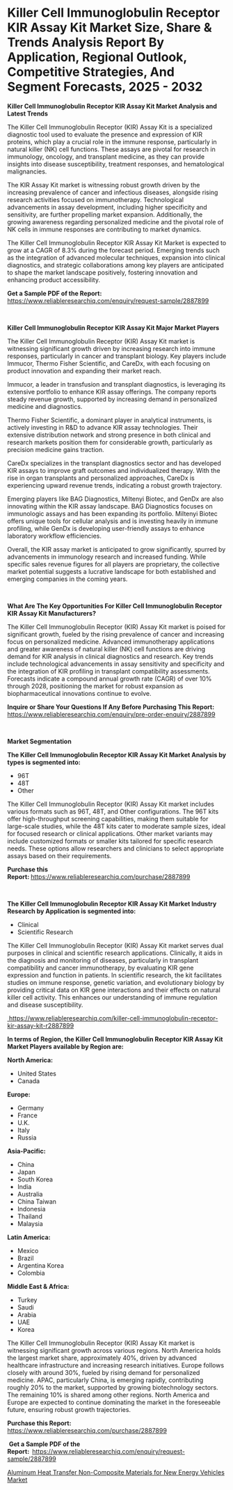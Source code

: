 <p><h1>Killer Cell Immunoglobulin Receptor KIR Assay Kit Market Size, Share & Trends Analysis Report By Application, Regional Outlook, Competitive Strategies, And Segment Forecasts, 2025 - 2032</h1></p><p><strong>Killer Cell Immunoglobulin Receptor KIR Assay Kit Market Analysis and Latest Trends</strong></p>
<p><p>The Killer Cell Immunoglobulin Receptor (KIR) Assay Kit is a specialized diagnostic tool used to evaluate the presence and expression of KIR proteins, which play a crucial role in the immune response, particularly in natural killer (NK) cell functions. These assays are pivotal for research in immunology, oncology, and transplant medicine, as they can provide insights into disease susceptibility, treatment responses, and hematological malignancies.</p><p>The KIR Assay Kit market is witnessing robust growth driven by the increasing prevalence of cancer and infectious diseases, alongside rising research activities focused on immunotherapy. Technological advancements in assay development, including higher specificity and sensitivity, are further propelling market expansion. Additionally, the growing awareness regarding personalized medicine and the pivotal role of NK cells in immune responses are contributing to market dynamics.</p><p>The Killer Cell Immunoglobulin Receptor KIR Assay Kit Market is expected to grow at a CAGR of 8.3% during the forecast period. Emerging trends such as the integration of advanced molecular techniques, expansion into clinical diagnostics, and strategic collaborations among key players are anticipated to shape the market landscape positively, fostering innovation and enhancing product accessibility.</p></p>
<p><strong>Get a Sample PDF of the Report:&nbsp;</strong> <a href="https://www.reliableresearchiq.com/enquiry/request-sample/2887899?utm_campaign=2463&utm_medium=2&utm_source=Github&utm_content=ia&utm_term=14032025&utm_id=killer-cell-immunoglobulin-receptor-kir-assay-kit">https://www.reliableresearchiq.com/enquiry/request-sample/2887899</a></p>
<p>&nbsp;</p>
<p><strong>Killer Cell Immunoglobulin Receptor KIR Assay Kit Major Market Players</strong></p>
<p><p>The Killer Cell Immunoglobulin Receptor (KIR) Assay Kit market is witnessing significant growth driven by increasing research into immune responses, particularly in cancer and transplant biology. Key players include Immucor, Thermo Fisher Scientific, and CareDx, with each focusing on product innovation and expanding their market reach.</p><p>Immucor, a leader in transfusion and transplant diagnostics, is leveraging its extensive portfolio to enhance KIR assay offerings. The company reports steady revenue growth, supported by increasing demand in personalized medicine and diagnostics.</p><p>Thermo Fisher Scientific, a dominant player in analytical instruments, is actively investing in R&D to advance KIR assay technologies. Their extensive distribution network and strong presence in both clinical and research markets position them for considerable growth, particularly as precision medicine gains traction.</p><p>CareDx specializes in the transplant diagnostics sector and has developed KIR assays to improve graft outcomes and individualized therapy. With the rise in organ transplants and personalized approaches, CareDx is experiencing upward revenue trends, indicating a robust growth trajectory.</p><p>Emerging players like BAG Diagnostics, Miltenyi Biotec, and GenDx are also innovating within the KIR assay landscape. BAG Diagnostics focuses on immunologic assays and has been expanding its portfolio. Miltenyi Biotec offers unique tools for cellular analysis and is investing heavily in immune profiling, while GenDx is developing user-friendly assays to enhance laboratory workflow efficiencies.</p><p>Overall, the KIR assay market is anticipated to grow significantly, spurred by advancements in immunology research and increased funding. While specific sales revenue figures for all players are proprietary, the collective market potential suggests a lucrative landscape for both established and emerging companies in the coming years.</p></p>
<p>&nbsp;</p>
<p><strong>What Are The Key Opportunities For Killer Cell Immunoglobulin Receptor KIR Assay Kit Manufacturers?</strong></p>
<p><p>The Killer Cell Immunoglobulin Receptor (KIR) Assay Kit market is poised for significant growth, fueled by the rising prevalence of cancer and increasing focus on personalized medicine. Advanced immunotherapy applications and greater awareness of natural killer (NK) cell functions are driving demand for KIR analysis in clinical diagnostics and research. Key trends include technological advancements in assay sensitivity and specificity and the integration of KIR profiling in transplant compatibility assessments. Forecasts indicate a compound annual growth rate (CAGR) of over 10% through 2028, positioning the market for robust expansion as biopharmaceutical innovations continue to evolve.</p></p>
<p><strong>Inquire or Share Your Questions If Any Before Purchasing This Report:</strong> <a href="https://www.reliableresearchiq.com/enquiry/pre-order-enquiry/2887899?utm_campaign=2463&utm_medium=2&utm_source=Github&utm_content=ia&utm_term=14032025&utm_id=killer-cell-immunoglobulin-receptor-kir-assay-kit">https://www.reliableresearchiq.com/enquiry/pre-order-enquiry/2887899</a></p>
<p>&nbsp;</p>
<p><strong>Market Segmentation</strong></p>
<p><strong>The Killer Cell Immunoglobulin Receptor KIR Assay Kit Market Analysis by types is segmented into:</strong></p>
<p><ul><li>96T</li><li>48T</li><li>Other</li></ul></p>
<p><p>The Killer Cell Immunoglobulin Receptor (KIR) Assay Kit market includes various formats such as 96T, 48T, and Other configurations. The 96T kits offer high-throughput screening capabilities, making them suitable for large-scale studies, while the 48T kits cater to moderate sample sizes, ideal for focused research or clinical applications. Other market variants may include customized formats or smaller kits tailored for specific research needs. These options allow researchers and clinicians to select appropriate assays based on their requirements.</p></p>
<p><strong>Purchase this Report:&nbsp;</strong><a href="https://www.reliableresearchiq.com/purchase/2887899?utm_campaign=2463&utm_medium=2&utm_source=Github&utm_content=ia&utm_term=14032025&utm_id=killer-cell-immunoglobulin-receptor-kir-assay-kit">https://www.reliableresearchiq.com/purchase/2887899</a></p>
<p>&nbsp;</p>
<p><strong>The Killer Cell Immunoglobulin Receptor KIR Assay Kit Market Industry Research by Application is segmented into:</strong></p>
<p><ul><li>Clinical</li><li>Scientific Research</li></ul></p>
<p><p>The Killer Cell Immunoglobulin Receptor (KIR) Assay Kit market serves dual purposes in clinical and scientific research applications. Clinically, it aids in the diagnosis and monitoring of diseases, particularly in transplant compatibility and cancer immunotherapy, by evaluating KIR gene expression and function in patients. In scientific research, the kit facilitates studies on immune response, genetic variation, and evolutionary biology by providing critical data on KIR gene interactions and their effects on natural killer cell activity. This enhances our understanding of immune regulation and disease susceptibility.</p></p>
<p><a href="https://www.reliableresearchiq.com/killer-cell-immunoglobulin-receptor-kir-assay-kit-r2887899?utm_campaign=2463&utm_medium=2&utm_source=Github&utm_content=ia&utm_term=14032025&utm_id=killer-cell-immunoglobulin-receptor-kir-assay-kit">&nbsp;https://www.reliableresearchiq.com/killer-cell-immunoglobulin-receptor-kir-assay-kit-r2887899</a></p>
<p><strong>In terms of Region, the Killer Cell Immunoglobulin Receptor KIR Assay Kit Market Players available by Region are:</strong></p>
<p>
    <p> <strong> North America: </strong>
        <ul>
            <li>United States</li>
            <li>Canada</li>
        </ul>
        </p> 
    <p> <strong> Europe: </strong>
        <ul>
            <li>Germany</li>
            <li>France</li>
            <li>U.K.</li>
            <li>Italy</li>
            <li>Russia</li>
        </ul>
        </p> 
    <p> <strong> Asia-Pacific: </strong>
        <ul>
            <li>China</li>
            <li>Japan</li>
            <li>South Korea</li>
            <li>India</li>
            <li>Australia</li>
            <li>China Taiwan</li>
            <li>Indonesia</li>
            <li>Thailand</li>
            <li>Malaysia</li>
        </ul>
        </p> 
    <p> <strong> Latin America: </strong>
        <ul>
            <li>Mexico</li>
            <li>Brazil</li>
            <li>Argentina Korea</li>
            <li>Colombia</li>
        </ul>
        </p> 
    <p> <strong> Middle East & Africa: </strong>
        <ul>
            <li>Turkey</li>
            <li>Saudi</li>
            <li>Arabia</li>
            <li>UAE</li>
            <li>Korea</li>
        </ul>
    </p>
    </p>
<p><p>The Killer Cell Immunoglobulin Receptor (KIR) Assay Kit market is witnessing significant growth across various regions. North America holds the largest market share, approximately 40%, driven by advanced healthcare infrastructure and increasing research initiatives. Europe follows closely with around 30%, fueled by rising demand for personalized medicine. APAC, particularly China, is emerging rapidly, contributing roughly 20% to the market, supported by growing biotechnology sectors. The remaining 10% is shared among other regions. North America and Europe are expected to continue dominating the market in the foreseeable future, ensuring robust growth trajectories.</p></p>
<p><strong>Purchase this Report: </strong><a href="https://www.reliableresearchiq.com/purchase/2887899?utm_campaign=2463&utm_medium=2&utm_source=Github&utm_content=ia&utm_term=14032025&utm_id=killer-cell-immunoglobulin-receptor-kir-assay-kit">https://www.reliableresearchiq.com/purchase/2887899</a></p>
<p>&nbsp;<strong>Get a Sample PDF of the Report:&nbsp;&nbsp;</strong><a href="https://www.reliableresearchiq.com/enquiry/request-sample/2887899?utm_campaign=2463&utm_medium=2&utm_source=Github&utm_content=ia&utm_term=14032025&utm_id=killer-cell-immunoglobulin-receptor-kir-assay-kit">https://www.reliableresearchiq.com/enquiry/request-sample/2887899</a></p>
<p><strong></strong></p>
<p><p><a href="https://github.com/hillsmyung726/Market-Research-Report-List-1/blob/main/aluminum-heat-transfer-non-composite-materials-for-new-energy-vehicles-market.md?utm_campaign=2463&utm_medium=2&utm_source=Github&utm_content=ia&utm_term=14032025&utm_id=killer-cell-immunoglobulin-receptor-kir-assay-kit">Aluminum Heat Transfer Non-Composite Materials for New Energy Vehicles Market</a></p></p>